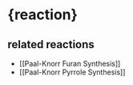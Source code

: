 # {reaction}

## related reactions
- [[Paal-Knorr Furan Synthesis]]
- [[Paal-Knorr Pyrrole Synthesis]]